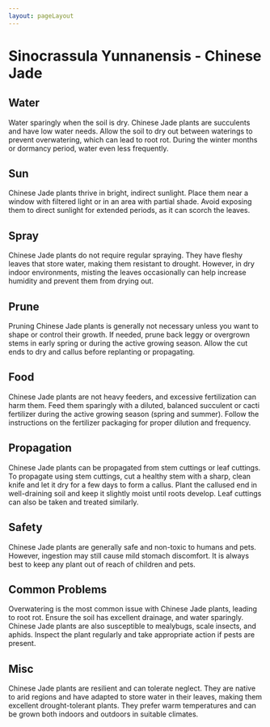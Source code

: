 ```yaml
---
layout: pageLayout
---
```


# Sinocrassula Yunnanensis - Chinese Jade

## Water

Water sparingly when the soil is dry. Chinese Jade plants are succulents and have low water needs. Allow the soil to dry out between waterings to prevent overwatering, which can lead to root rot. During the winter months or dormancy period, water even less frequently.

## Sun

Chinese Jade plants thrive in bright, indirect sunlight. Place them near a window with filtered light or in an area with partial shade. Avoid exposing them to direct sunlight for extended periods, as it can scorch the leaves.

## Spray

Chinese Jade plants do not require regular spraying. They have fleshy leaves that store water, making them resistant to drought. However, in dry indoor environments, misting the leaves occasionally can help increase humidity and prevent them from drying out.

## Prune

Pruning Chinese Jade plants is generally not necessary unless you want to shape or control their growth. If needed, prune back leggy or overgrown stems in early spring or during the active growing season. Allow the cut ends to dry and callus before replanting or propagating.

## Food

Chinese Jade plants are not heavy feeders, and excessive fertilization can harm them. Feed them sparingly with a diluted, balanced succulent or cacti fertilizer during the active growing season (spring and summer). Follow the instructions on the fertilizer packaging for proper dilution and frequency.

## Propagation

Chinese Jade plants can be propagated from stem cuttings or leaf cuttings. To propagate using stem cuttings, cut a healthy stem with a sharp, clean knife and let it dry for a few days to form a callus. Plant the callused end in well-draining soil and keep it slightly moist until roots develop. Leaf cuttings can also be taken and treated similarly.

## Safety

Chinese Jade plants are generally safe and non-toxic to humans and pets. However, ingestion may still cause mild stomach discomfort. It is always best to keep any plant out of reach of children and pets.

## Common Problems

Overwatering is the most common issue with Chinese Jade plants, leading to root rot. Ensure the soil has excellent drainage, and water sparingly. Chinese Jade plants are also susceptible to mealybugs, scale insects, and aphids. Inspect the plant regularly and take appropriate action if pests are present.

## Misc

Chinese Jade plants are resilient and can tolerate neglect. They are native to arid regions and have adapted to store water in their leaves, making them excellent drought-tolerant plants. They prefer warm temperatures and can be grown both indoors and outdoors in suitable climates.
